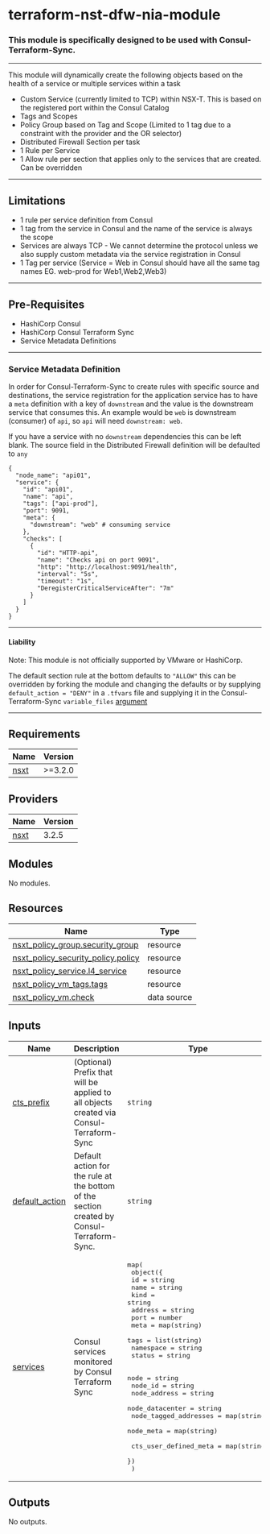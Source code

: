 # terraform-nst-dfw-nia-module

### This module is specifically designed to be used with Consul-Terraform-Sync. 


---

This module will dynamically create the following objects based on the health of a service or multiple services within a task

- Custom Service (currently limited to TCP) within NSX-T. This is based on the registered port within the Consul Catalog
- Tags and Scopes 
- Policy Group based on Tag and Scope (Limited to 1 tag due to a constraint with the provider and the OR selector)
- Distributed Firewall Section per task
- 1 Rule per Service 
- 1 Allow rule per section that applies only to the services that are created. Can be overridden

---

## Limitations

-  1 rule per service definition from Consul
-  1 tag from the service in Consul and the name of the service is always the scope 
-  Services are always TCP - We cannot determine the protocol unless we also supply custom metadata via the service registration in Consul
-  1 Tag per service (Service = Web in Consul should have all the same tag names EG. web-prod for Web1,Web2,Web3)

---

## Pre-Requisites

- HashiCorp Consul 
- HashiCorp Consul Terraform Sync
- Service Metadata Definitions

---

### Service Metadata Definition

In order for Consul-Terraform-Sync to create rules with specific source and destinations, the service registration for the application service has to have a `meta` definition with a key of `downstream` and the value is the downstream service that consumes this.  An example would be `web` is downstream (consumer) of `api`, so `api` will need `downstream: web`. 

If you have a service with no `downstream` dependencies this can be left blank. The source field in the Distributed Firewall definition will be defaulted to `any`

```hcl
{
  "node_name": "api01",
  "service": {
    "id": "api01",
    "name": "api",
    "tags": ["api-prod"],
    "port": 9091,
    "meta": {
      "downstream": "web" # consuming service
    },
    "checks": [
      {
        "id": "HTTP-api",
        "name": "Checks api on port 9091",
        "http": "http://localhost:9091/health",
        "interval": "5s",
        "timeout": "1s",
        "DeregisterCriticalServiceAfter": "7m"
      }
    ]
  }
}
```

---

#### Liability 
Note: This module is not officially supported by VMware or HashiCorp.

The default section rule at the bottom defaults to `"ALLOW"` this can be overridden by forking the module and changing the defaults or by supplying `default_action = "DENY"` in a `.tfvars` file and supplying it in the Consul-Terraform-Sync `variable_files` [argument](https://www.consul.io/docs/nia/configuration#variable_files)

---

<!-- BEGINNING OF PRE-COMMIT-TERRAFORM DOCS HOOK -->
## Requirements

| Name | Version |
|------|---------|
| <a name="requirement_nsxt"></a> [nsxt](#requirement\_nsxt) | >=3.2.0 |

## Providers

| Name | Version |
|------|---------|
| <a name="provider_nsxt"></a> [nsxt](#provider\_nsxt) | 3.2.5 |

## Modules

No modules.

## Resources

| Name | Type |
|------|------|
| [nsxt_policy_group.security_group](https://registry.terraform.io/providers/vmware/nsxt/latest/docs/resources/policy_group) | resource |
| [nsxt_policy_security_policy.policy](https://registry.terraform.io/providers/vmware/nsxt/latest/docs/resources/policy_security_policy) | resource |
| [nsxt_policy_service.l4_service](https://registry.terraform.io/providers/vmware/nsxt/latest/docs/resources/policy_service) | resource |
| [nsxt_policy_vm_tags.tags](https://registry.terraform.io/providers/vmware/nsxt/latest/docs/resources/policy_vm_tags) | resource |
| [nsxt_policy_vm.check](https://registry.terraform.io/providers/vmware/nsxt/latest/docs/data-sources/policy_vm) | data source |

## Inputs

| Name | Description | Type | Default | Required |
|------|-------------|------|---------|:--------:|
| <a name="input_cts_prefix"></a> [cts\_prefix](#input\_cts\_prefix) | (Optional) Prefix that will be applied to all objects created via Consul-Terraform-Sync | `string` | `"cts-"` | no |
| <a name="input_default_action"></a> [default\_action](#input\_default\_action) | Default action for the rule at the bottom of the section created by Consul-Terraform-Sync. | `string` | `"ALLOW"` | no |
| <a name="input_services"></a> [services](#input\_services) | Consul services monitored by Consul Terraform Sync | <pre>map(<br>    object({<br>      id        = string<br>      name      = string<br>      kind      = string<br>      address   = string<br>      port      = number<br>      meta      = map(string)<br>      tags      = list(string)<br>      namespace = string<br>      status    = string<br><br>      node                  = string<br>      node_id               = string<br>      node_address          = string<br>      node_datacenter       = string<br>      node_tagged_addresses = map(string)<br>      node_meta             = map(string)<br><br>      cts_user_defined_meta = map(string)<br>    })<br>  )</pre> | n/a | yes |

## Outputs

No outputs.
<!-- END OF PRE-COMMIT-TERRAFORM DOCS HOOK -->
